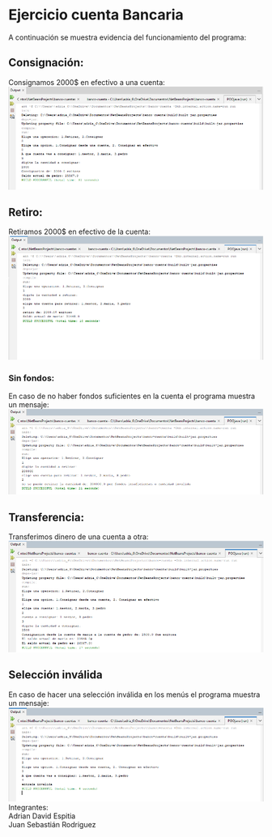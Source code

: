 # Ejercicio cuenta Bancaria

A continuación se muestra evidencia del funcionamiento del programa:
## Consignación:
Consignamos 2000$ en efectivo a una cuenta:
![imagen1](/imagenes%20ejercicio%20cuenta%20bancaria/PruebaDeFuncionamiento1.png)
## Retiro:
Retiramos 2000$ en efectivo de la cuenta:
![imagen2](/imagenes%20ejercicio%20cuenta%20bancaria/PruebaDeFuncionamiento2.png)
### Sin fondos:
En caso de no haber fondos suficientes en la cuenta el programa muestra un mensaje:
![imagen3](/imagenes%20ejercicio%20cuenta%20bancaria/PruebaDeFuncionamiento3.png)
## Transferencia:
Transferimos dinero de una cuenta a otra:
![imagen4](/imagenes%20ejercicio%20cuenta%20bancaria/PruebaDeFuncionamiento4.png)
## Selección inválida
En caso de hacer una selección inválida en los menús el programa muestra un mensaje:
![imagen5](/imagenes%20ejercicio%20cuenta%20bancaria/PruebaDeFuncionamiento5.png)
Integrantes:\
Adrian David Espitia\
Juan Sebastián Rodriguez



